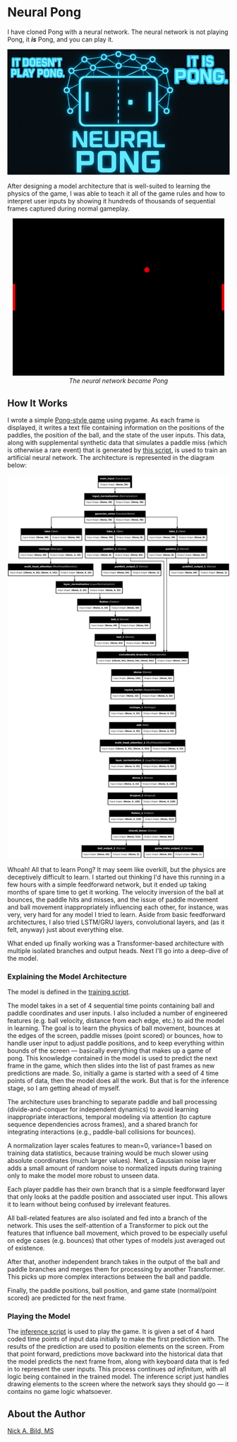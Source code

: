 # Neural Pong

I have cloned Pong with a neural network. The neural network is not playing Pong, it ***is*** Pong, and you can play it.

![](https://raw.githubusercontent.com/nickbild/game_clone/refs/heads/main/media/logo.jpg)

After designing a model architecture that is well-suited to learning the physics of the game, I was able to teach it all of the game rules and how to interpret user inputs by showing it hundreds of thousands of sequential frames captured during normal gameplay.

<p align="center">
    <img src="https://raw.githubusercontent.com/nickbild/game_clone/refs/heads/main/media/playing.gif">
    <br><i>The neural network became Pong</i> 
</p>

## How It Works

I wrote a simple [Pong-style game](https://github.com/nickbild/game_clone/blob/main/pong.py) using pygame. As each frame is displayed, it writes a text file containing information on the positions of the paddles, the position of the ball, and the state of the user inputs. This data, along with supplemental synthetic data that simulates a paddle miss (which is otherwise a rare event) that is generated by [this script](https://github.com/nickbild/game_clone/blob/main/gen_misses.py), is used to train an artificial neural network. The architecture is represented in the diagram below:

![](https://raw.githubusercontent.com/nickbild/game_clone/refs/heads/main/model_architecture.png) 

Whoah! All that to learn Pong? It may seem like overkill, but the physics are deceptively difficult to learn. I started out thinking I'd have this running in a few hours with a simple feedforward network, but it ended up taking months of spare time to get it working. The velocity inversion of the ball at bounces, the paddle hits and misses, and the issue of paddle movement and ball movement inappropriately influencing each other, for instance, was very, very hard for any model I tried to learn. Aside from basic feedforward architectures, I also tried LSTM/GRU layers, convolutional layers, and (as it felt, anyway) just about everything else.

What ended up finally working was a Transformer-based architecture with multiple isolated branches and output heads. Next I'll go into a deep-dive of the model.

### Explaining the Model Architecture

The model is defined in the [training script](https://github.com/nickbild/game_clone/blob/main/train.py).

The model takes in a set of 4 sequential time points containing ball and paddle coordinates and user inputs. I also included a number of engineered features (e.g. ball velocity, distance from each edge, etc.) to aid the model in learning. The goal is to learn the physics of ball movement, bounces at the edges of the screen, paddle misses (point scored) or bounces, how to handle user input to adjust paddle positions, and to keep everything within bounds of the screen — basically everything that makes up a game of pong. This knowledge contained in the model is used to predict the next frame in the game, which then slides into the list of past frames as new predictions are made. So, initially a game is started with a seed of 4 time points of data, then the model does all the work. But that is for the inference stage, so I am getting ahead of myself.

The architecture uses branching to separate paddle and ball processing (divide-and-conquer for independent dynamics) to avoid learning inappropriate interactions, temporal modeling via attention (to capture sequence dependencies across frames), and a shared branch for integrating interactions (e.g., paddle-ball collisions for bounces).

A normalization layer scales features to mean=0, variance=1 based on training data statistics, because training would be much slower using absolute coordinates (much larger values). Next, a Gaussian noise layer adds a small amount of random noise to normalized inputs during training only to make the model more robust to unseen data.

Each player paddle has their own branch that is a simple feedforward layer that only looks at the paddle position and associated user input. This allows it to learn without being confused by irrelevant features.

All ball-related features are also isolated and fed into a branch of the network. This uses the self-attention of a Transformer to pick out the features that influence ball movement, which proved to be especially useful on edge cases (e.g. bounces) that other types of models just averaged out of existence.

After that, another independent branch takes in the output of the ball and paddle branches and merges them for processing by another Transformer. This picks up more complex interactions between the ball and paddle.

Finally, the paddle positions, ball position, and game state (normal/point scored) are predicted for the next frame.

### Playing the Model

The [inference script](https://github.com/nickbild/game_clone/blob/main/neural_pong.py) is used to play the game. It is given a set of 4 hard coded time points of input data initially to make the first prediction with. The results of the prediction are used to position elements on the screen. From that point forward, predictions move backward into the historical data that the model predicts the next frame from, along with keyboard data that is fed in to represent the user inputs. This process continues *ad infinitum*, with all logic being contained in the trained model. The inference script just handles drawing elements to the screen where the network says they should go — it contains no game logic whatsoever.

## About the Author

[Nick A. Bild, MS](https://nickbild79.firebaseapp.com/#!/)
